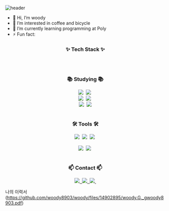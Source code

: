 ![header](https://capsule-render.vercel.app/api?type=slice&color=auto&height=300&section=header&text=Woody%20render&fontSize=90)


- 👋 Hi, I’m woody
- 👀 I’m interested in coffee and bicycle
- 🌱 I’m currently learning programming at Poly
- ⚡ Fun fact: 


<!--내용 부분-->
<h3 align="center">✨ Tech Stack ✨</h3>


<br>

<br>

<h3 align="center">📚 Studying 📚</h3>
<div align="center">
  <img src="https://img.shields.io/badge/javascript-F7DF1E.svg?style=for-the-badge&logo=javascript&logoColor=20232a" />&nbsp
  <img src="https://img.shields.io/badge/html5-E34F26.svg?style=for-the-badge&logo=html5&logoColor=white" />&nbsp
</div>

<div align="center">
  <img src="https://img.shields.io/badge/python-3210B0?style=for-the-badge&logo=python&logoColor=BE81F7" />&nbsp
 <img src="https://img.shields.io/badge/C-20232a.svg?style=for-the-badge&logo=C&logoColor=61DAFB" />&nbsp
</div>

<div align="center">
  <img src="https://img.shields.io/badge/css3-1572B6.svg?style=for-the-badge&logo=css3&logoColor=white" />&nbsp
  <img src="https://img.shields.io/badge/java-007396?style=for-the-badge&logo=OpenJDK&logoColor=white">
</div>

<br>

<h3 align="center">🛠 Tools 🛠</h3>
<div align="center">
  <img src="https://img.shields.io/badge/git-F05033.svg?style=for-the-badge&logo=git&logoColor=white" />&nbsp
  <img src="https://img.shields.io/badge/github-181717.svg?style=for-the-badge&logo=github&logoColor=white" />&nbsp
  <img src="https://img.shields.io/badge/Notion-F3F3F3.svg?style=for-the-badge&logo=notion&logoColor=black" />&nbsp
</div>

<div align="center">
</div>

<br>

<div align="center">
  <img src="https://img.shields.io/badge/VSCode-2C2C32.svg?style=for-the-badge&logo=visual-studio-code&logoColor=22ABF3" />&nbsp
  <img src="https://img.shields.io/badge/jupyter-2C2C32.svg?style=for-the-badge&logo=jupyter&logoColor=F37726" />&nbsp
<!--   <img src="https://img.shields.io/badge/Colab-2C2C32.svg?style=for-the-badge&logo=googlecolab&logoColor=F9AB00" />&nbsp -->
</div>

<br>

<h3 align="center">📫 Contact 📫</h3>
<div align="center">
  <a href="https://velog.io/@woody8903">
    <img src="https://img.shields.io/badge/Velog-1EBC8F?style=for-the-badge&logo=velog&logoColor=white" />&nbsp
  </a>
  <a href="mailto:gwoody8903@gmail.com">
    <img
      src="https://img.shields.io/badge/gwoody8903@gmail.com-D14836?style=for-the-badge&logo=gmail&logoColor=white"/>&nbsp
  <a href="http://www.notion.so/8903">
    <img src="https://img.shields.io/badge/Notion-F3F3F3.svg?style=for-the-badge&logo=notion&logoColor=black" />&nbsp
  </a>
</div>

<!---
woody8903/woody8903 is a ✨ special ✨ repository because its `README.md` (this file) appears on your GitHub profile.
You can click the Preview link to take a look at your changes.
--->


나의 이력서
(https://github.com/woody8903/woody/files/14902895/woody.G._gwoody8903.pdf)










